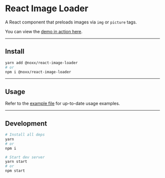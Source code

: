 # React Image Loader

A React component that preloads images via `img` or `picture` tags.

You can view the [demo in action here](https://the0newhoknocks.github.io/react.image-loader/).

---

## Install

```sh
yarn add @noxx/react-image-loader
# or
npm i @noxx/react-image-loader
```

---

## Usage

Refer to the [example file](example/src/index.js) for up-to-date usage examples.

---

## Development

```sh
# Install all deps
yarn
# or
npm i

# Start dev server
yarn start
# or
npm start
```
